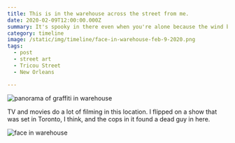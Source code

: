 ```yaml
---
title: This is in the warehouse across the street from me.
date: 2020-02-09T12:00:00.000Z
summary: It's spooky in there even when you're alone because the wind blows the loose corrugated metal around.
category: timeline
image: /static/img/timeline/face-in-warehouse-feb-9-2020.png
tags:
  - post
  - street art
  - Tricou Street
  - New Orleans

---
```


![panorama of graffiti in warehouse](/static/img/timeline/panorama-in-warehouse.jpg)

TV and movies do a lot of filming in this location. I flipped on a show that was set in Toronto, I think, and the cops in it found a dead guy in here.

![face in warehouse](/static/img/timeline/face-in-warehouse-feb-9-2020.png)